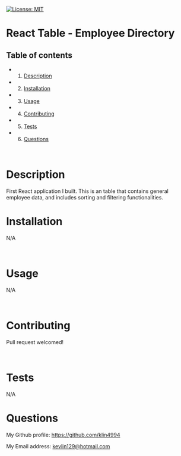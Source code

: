 [![License: MIT](https://img.shields.io/badge/License-MIT-yellow.svg)](https://opensource.org/licenses/MIT)

<h1>React Table - Employee Directory</h1>
<!-- Table of content -->
<h2>Table of contents</h2>

* 1. [Description](#Description)
* 2. [Installation](#Installation)
* 3. [Usage](#Usage)
* 4. [Contributing](#Contributing)
* 5. [Tests](#Tests)
* 6. [Questions](#Questions) 


<br>

<h1>Description</h1>
<p>First React application I built. This is an table that contains general employee data, and includes sorting and filtering functionalities.</p>
<h1>Installation</h1>
<p>N/A</p>
<br>
<h1>Usage</h1>
<p>N/A</p>
<br>
<h1>Contributing</h1>
<p>Pull request welcomed!</p>
<br>
<h1>Tests</h1>
<p>N/A
<br>
<h1>Questions</h1>
<p><span>My Github profile: </span><a href="https://github.com/klin4994" class="col-12">https://github.com/klin4994</a></p>
<p><span>My Email address: </span><a href = "mailto: kevlin129@hotmail.com">kevlin129@hotmail.com</a></p>
</p>
